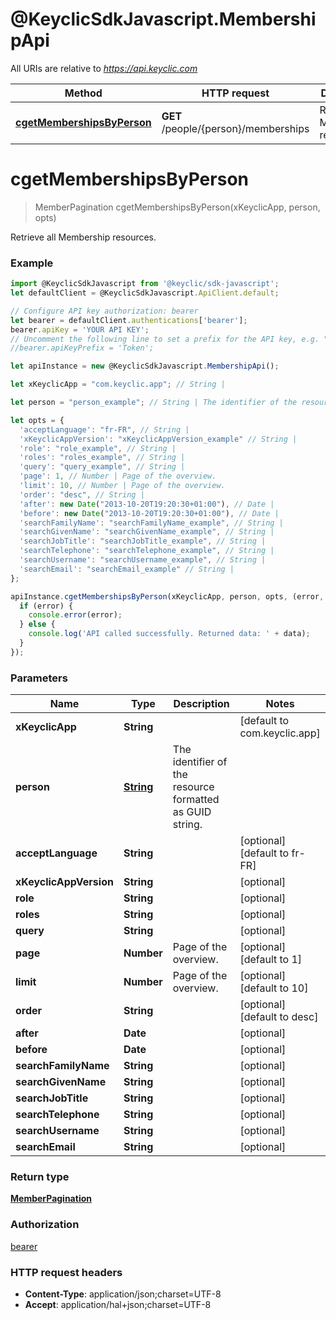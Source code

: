 # @KeyclicSdkJavascript.MembershipApi

All URIs are relative to *https://api.keyclic.com*

Method | HTTP request | Description
------------- | ------------- | -------------
[**cgetMembershipsByPerson**](MembershipApi.md#cgetMembershipsByPerson) | **GET** /people/{person}/memberships | Retrieve all Membership resources.


<a name="cgetMembershipsByPerson"></a>
# **cgetMembershipsByPerson**
> MemberPagination cgetMembershipsByPerson(xKeyclicApp, person, opts)

Retrieve all Membership resources.

### Example
```javascript
import @KeyclicSdkJavascript from '@keyclic/sdk-javascript';
let defaultClient = @KeyclicSdkJavascript.ApiClient.default;

// Configure API key authorization: bearer
let bearer = defaultClient.authentications['bearer'];
bearer.apiKey = 'YOUR API KEY';
// Uncomment the following line to set a prefix for the API key, e.g. "Token" (defaults to null)
//bearer.apiKeyPrefix = 'Token';

let apiInstance = new @KeyclicSdkJavascript.MembershipApi();

let xKeyclicApp = "com.keyclic.app"; // String | 

let person = "person_example"; // String | The identifier of the resource formatted as GUID string.

let opts = { 
  'acceptLanguage': "fr-FR", // String | 
  'xKeyclicAppVersion': "xKeyclicAppVersion_example" // String | 
  'role': "role_example", // String | 
  'roles': "roles_example", // String | 
  'query': "query_example", // String | 
  'page': 1, // Number | Page of the overview.
  'limit': 10, // Number | Page of the overview.
  'order': "desc", // String | 
  'after': new Date("2013-10-20T19:20:30+01:00"), // Date | 
  'before': new Date("2013-10-20T19:20:30+01:00"), // Date | 
  'searchFamilyName': "searchFamilyName_example", // String | 
  'searchGivenName': "searchGivenName_example", // String | 
  'searchJobTitle': "searchJobTitle_example", // String | 
  'searchTelephone': "searchTelephone_example", // String | 
  'searchUsername': "searchUsername_example", // String | 
  'searchEmail': "searchEmail_example" // String | 
};

apiInstance.cgetMembershipsByPerson(xKeyclicApp, person, opts, (error, data, response) => {
  if (error) {
    console.error(error);
  } else {
    console.log('API called successfully. Returned data: ' + data);
  }
});
```

### Parameters

Name | Type | Description  | Notes
------------- | ------------- | ------------- | -------------
 **xKeyclicApp** | **String**|  | [default to com.keyclic.app]
 **person** | [**String**](.md)| The identifier of the resource formatted as GUID string. | 
 **acceptLanguage** | **String**|  | [optional] [default to fr-FR]
 **xKeyclicAppVersion** | **String**|  | [optional] 
 **role** | **String**|  | [optional] 
 **roles** | **String**|  | [optional] 
 **query** | **String**|  | [optional] 
 **page** | **Number**| Page of the overview. | [optional] [default to 1]
 **limit** | **Number**| Page of the overview. | [optional] [default to 10]
 **order** | **String**|  | [optional] [default to desc]
 **after** | **Date**|  | [optional] 
 **before** | **Date**|  | [optional] 
 **searchFamilyName** | **String**|  | [optional] 
 **searchGivenName** | **String**|  | [optional] 
 **searchJobTitle** | **String**|  | [optional] 
 **searchTelephone** | **String**|  | [optional] 
 **searchUsername** | **String**|  | [optional] 
 **searchEmail** | **String**|  | [optional] 

### Return type

[**MemberPagination**](MemberPagination.md)

### Authorization

[bearer](../README.md#bearer)

### HTTP request headers

 - **Content-Type**: application/json;charset=UTF-8
 - **Accept**: application/hal+json;charset=UTF-8

